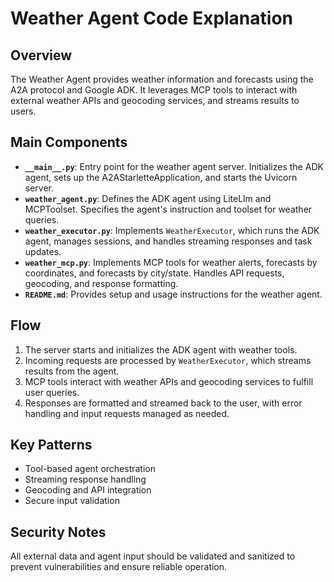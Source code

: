 # Weather Agent Code Explanation

## Overview
The Weather Agent provides weather information and forecasts using the A2A protocol and Google ADK. It leverages MCP tools to interact with external weather APIs and geocoding services, and streams results to users.

## Main Components
- **`__main__.py`**: Entry point for the weather agent server. Initializes the ADK agent, sets up the A2AStarletteApplication, and starts the Uvicorn server.
- **`weather_agent.py`**: Defines the ADK agent using LiteLlm and MCPToolset. Specifies the agent's instruction and toolset for weather queries.
- **`weather_executor.py`**: Implements `WeatherExecutor`, which runs the ADK agent, manages sessions, and handles streaming responses and task updates.
- **`weather_mcp.py`**: Implements MCP tools for weather alerts, forecasts by coordinates, and forecasts by city/state. Handles API requests, geocoding, and response formatting.
- **`README.md`**: Provides setup and usage instructions for the weather agent.

## Flow
1. The server starts and initializes the ADK agent with weather tools.
2. Incoming requests are processed by `WeatherExecutor`, which streams results from the agent.
3. MCP tools interact with weather APIs and geocoding services to fulfill user queries.
4. Responses are formatted and streamed back to the user, with error handling and input requests managed as needed.

## Key Patterns
- Tool-based agent orchestration
- Streaming response handling
- Geocoding and API integration
- Secure input validation

## Security Notes
All external data and agent input should be validated and sanitized to prevent vulnerabilities and ensure reliable operation.
